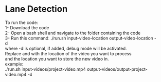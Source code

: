 # Lane Detection
To run the code: <br  />
1- Download the code <br  />
2- Open a bash shell and navigate to the folder containing the code <br  />
3- Run this command: ./run.sh input-video-location output-video-location -d <br  />
  where -d is optional, if added, debug mode will be activated. <br  />
  Replace <input-video-location> and <output-video-location> with the location of the video you want to process <br  />
  and the location you want to store the new video in. <br  />
  example: <br  />
  ./run.sh input-videos/project-video.mp4 output-videos/output-project-video.mp4 -d <br  />
  
 
